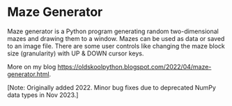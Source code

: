 # Maze Generator

Maze generator is a Python program generating random two-dimensional mazes and drawing them to a window. Mazes can be used as data or saved to an image file. There are some user controls like changing the maze block size (granularity) with UP & DOWN cursor keys.

More on my blog https://oldskoolpython.blogspot.com/2022/04/maze-generator.html.

[Note: Originally added 2022. Minor bug fixes due to deprecated NumPy data types in Nov 2023.]
